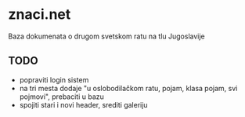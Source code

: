 # znaci.net

Baza dokumenata o drugom svetskom ratu na tlu Jugoslavije

## TODO

* popraviti login sistem
* na tri mesta dodaje "u oslobodilačkom ratu, pojam, klasa pojam, svi pojmovi", prebaciti u bazu
* spojiti stari i novi header, srediti galeriju
